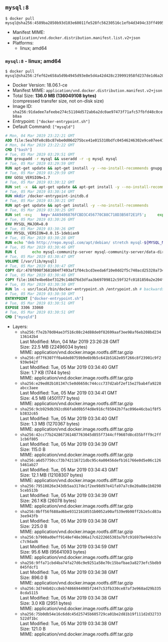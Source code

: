 ## `mysql:8`

```console
$ docker pull mysql@sha256:4589ba2850b93d103e60011fe528fc56230516c1efb4d3494c33ff499505356f
```

-	Manifest MIME: `application/vnd.docker.distribution.manifest.list.v2+json`
-	Platforms:
	-	linux; amd64

### `mysql:8` - linux; amd64

```console
$ docker pull mysql@sha256:2fef62e658a5d9b4945d93e8e5d4a42d428c239991958fd237de1d6a207c0de6
```

-	Docker Version: 18.06.1-ce
-	Manifest MIME: `application/vnd.docker.distribution.manifest.v2+json`
-	Total Size: **136.0 MB (136049108 bytes)**  
	(compressed transfer size, not on-disk size)
-	Image ID: `sha256:91dadee7afeebe274c51104d572ab6a2dc0ae97473f71afc57fbfd48c0ceb8aa`
-	Entrypoint: `["docker-entrypoint.sh"]`
-	Default Command: `["mysqld"]`

```dockerfile
# Mon, 04 Mar 2019 23:22:21 GMT
ADD file:5ea7dfe8c8bc87ebe0d06d275bce41e015310bdfc04546246302e9ce07ee416c in / 
# Mon, 04 Mar 2019 23:22:22 GMT
CMD ["bash"]
# Tue, 05 Mar 2019 03:29:51 GMT
RUN groupadd -r mysql && useradd -r -g mysql mysql
# Tue, 05 Mar 2019 03:29:59 GMT
RUN apt-get update && apt-get install -y --no-install-recommends gnupg dirmngr && rm -rf /var/lib/apt/lists/*
# Tue, 05 Mar 2019 03:29:59 GMT
ENV GOSU_VERSION=1.7
# Tue, 05 Mar 2019 03:30:12 GMT
RUN set -x 	&& apt-get update && apt-get install -y --no-install-recommends ca-certificates wget && rm -rf /var/lib/apt/lists/* 	&& wget -O /usr/local/bin/gosu "https://github.com/tianon/gosu/releases/download/$GOSU_VERSION/gosu-$(dpkg --print-architecture)" 	&& wget -O /usr/local/bin/gosu.asc "https://github.com/tianon/gosu/releases/download/$GOSU_VERSION/gosu-$(dpkg --print-architecture).asc" 	&& export GNUPGHOME="$(mktemp -d)" 	&& gpg --batch --keyserver ha.pool.sks-keyservers.net --recv-keys B42F6819007F00F88E364FD4036A9C25BF357DD4 	&& gpg --batch --verify /usr/local/bin/gosu.asc /usr/local/bin/gosu 	&& gpgconf --kill all 	&& rm -rf "$GNUPGHOME" /usr/local/bin/gosu.asc 	&& chmod +x /usr/local/bin/gosu 	&& gosu nobody true 	&& apt-get purge -y --auto-remove ca-certificates wget
# Tue, 05 Mar 2019 03:30:14 GMT
RUN mkdir /docker-entrypoint-initdb.d
# Tue, 05 Mar 2019 03:30:21 GMT
RUN apt-get update && apt-get install -y --no-install-recommends 		pwgen 		openssl 		perl 	&& rm -rf /var/lib/apt/lists/*
# Tue, 05 Mar 2019 03:30:25 GMT
RUN set -ex; 	key='A4A9406876FCBD3C456770C88C718D3B5072E1F5'; 	export GNUPGHOME="$(mktemp -d)"; 	gpg --batch --keyserver ha.pool.sks-keyservers.net --recv-keys "$key"; 	gpg --batch --export "$key" > /etc/apt/trusted.gpg.d/mysql.gpg; 	gpgconf --kill all; 	rm -rf "$GNUPGHOME"; 	apt-key list > /dev/null
# Tue, 05 Mar 2019 03:30:26 GMT
ENV MYSQL_MAJOR=8.0
# Tue, 05 Mar 2019 03:30:26 GMT
ENV MYSQL_VERSION=8.0.15-1debian9
# Tue, 05 Mar 2019 03:30:28 GMT
RUN echo "deb http://repo.mysql.com/apt/debian/ stretch mysql-${MYSQL_MAJOR}" > /etc/apt/sources.list.d/mysql.list
# Tue, 05 Mar 2019 03:30:46 GMT
RUN { 		echo mysql-community-server mysql-community-server/data-dir select ''; 		echo mysql-community-server mysql-community-server/root-pass password ''; 		echo mysql-community-server mysql-community-server/re-root-pass password ''; 		echo mysql-community-server mysql-community-server/remove-test-db select false; 	} | debconf-set-selections 	&& apt-get update && apt-get install -y mysql-community-client="${MYSQL_VERSION}" mysql-community-server-core="${MYSQL_VERSION}" && rm -rf /var/lib/apt/lists/* 	&& rm -rf /var/lib/mysql && mkdir -p /var/lib/mysql /var/run/mysqld 	&& chown -R mysql:mysql /var/lib/mysql /var/run/mysqld 	&& chmod 777 /var/run/mysqld
# Tue, 05 Mar 2019 03:30:47 GMT
VOLUME [/var/lib/mysql]
# Tue, 05 Mar 2019 03:30:47 GMT
COPY dir:478f098f3681084f7493af1f04cbcd3eeda6f10e0dd2f5c740acd25328a73455 in /etc/mysql/ 
# Tue, 05 Mar 2019 03:30:48 GMT
COPY file:1667e4be6bef3129c148d76d3dfaa3b69709812c59f32fc0181850a2e204f1bb in /usr/local/bin/ 
# Tue, 05 Mar 2019 03:30:50 GMT
RUN ln -s usr/local/bin/docker-entrypoint.sh /entrypoint.sh # backwards compat
# Tue, 05 Mar 2019 03:30:50 GMT
ENTRYPOINT ["docker-entrypoint.sh"]
# Tue, 05 Mar 2019 03:30:51 GMT
EXPOSE 3306 33060
# Tue, 05 Mar 2019 03:30:51 GMT
CMD ["mysqld"]
```

-	Layers:
	-	`sha256:f7e2b70d04ae3f516c08c24d88de0f82699aaf3ee98af6eb208bd234136142b4`  
		Last Modified: Mon, 04 Mar 2019 23:26:28 GMT  
		Size: 22.5 MB (22496034 bytes)  
		MIME: application/vnd.docker.image.rootfs.diff.tar.gzip
	-	`sha256:df7f6307ff0a4de80759b9e6b9b5c641b5162e05f266c8f23901c9f2939e942f`  
		Last Modified: Tue, 05 Mar 2019 03:34:40 GMT  
		Size: 1.7 KB (1744 bytes)  
		MIME: application/vnd.docker.image.rootfs.diff.tar.gzip
	-	`sha256:e29ed02b101347c5e0d6658c744ccc737d2abf2ef15e27bab4fa9228abcc3aee`  
		Last Modified: Tue, 05 Mar 2019 03:34:41 GMT  
		Size: 4.5 MB (4501177 bytes)  
		MIME: application/vnd.docker.image.rootfs.diff.tar.gzip
	-	`sha256:9cb929db392cd66fa8d0b5f4d8e916cf85042b7fac096e46cba1f8f5b3832c65`  
		Last Modified: Tue, 05 Mar 2019 03:34:40 GMT  
		Size: 1.3 MB (1270367 bytes)  
		MIME: application/vnd.docker.image.rootfs.diff.tar.gzip
	-	`sha256:42cc77b242867361487763045d855f7344cff9607d8cd35bfff9c2ff1cb6f805`  
		Last Modified: Tue, 05 Mar 2019 03:34:39 GMT  
		Size: 115.0 B  
		MIME: application/vnd.docker.image.rootfs.diff.tar.gzip
	-	`sha256:a6d57750cc73b742116721dbc95c4a00456defb161766e0d5e06c1265461ab27`  
		Last Modified: Tue, 05 Mar 2019 03:34:43 GMT  
		Size: 12.1 MB (12108307 bytes)  
		MIME: application/vnd.docker.image.rootfs.diff.tar.gzip
	-	`sha256:79510826e343db5aa317de1f2ee98d97e41fa97a7c8e20a88e1b02985ceb513b`  
		Last Modified: Tue, 05 Mar 2019 03:34:39 GMT  
		Size: 26.1 KB (26078 bytes)  
		MIME: application/vnd.docker.image.rootfs.diff.tar.gzip
	-	`sha256:0bff56f688ad6be93121610551b0052a90af539e9b98ff2b2e5cd83a3ee943fb`  
		Last Modified: Tue, 05 Mar 2019 03:34:38 GMT  
		Size: 225.0 B  
		MIME: application/vnd.docker.image.rootfs.diff.tar.gzip
	-	`sha256:b7900ad0eff9148ef48e306a17c6222665303a7bfc91697be94dcb7ec7c9dad6`  
		Last Modified: Tue, 05 Mar 2019 03:34:59 GMT  
		Size: 95.6 MB (95641093 bytes)  
		MIME: application/vnd.docker.image.rootfs.diff.tar.gzip
	-	`sha256:9ffa71cbd4ba74fa27d6c9e9251a58e70c15bafbae3a8273efc5bdb9045fdcf1`  
		Last Modified: Tue, 05 Mar 2019 03:34:38 GMT  
		Size: 896.0 B  
		MIME: application/vnd.docker.image.rootfs.diff.tar.gzip
	-	`sha256:3d744b02cc8eb74866944985f2447c53fb330ce87af3e968ad29b3358cda5115`  
		Last Modified: Tue, 05 Mar 2019 03:34:38 GMT  
		Size: 3.0 KB (2951 bytes)  
		MIME: application/vnd.docker.image.rootfs.diff.tar.gzip
	-	`sha256:75b0db54e16c6ddc45d25745b605729ca01be2d81b19f111d2d32733522df1bc`  
		Last Modified: Tue, 05 Mar 2019 03:34:38 GMT  
		Size: 121.0 B  
		MIME: application/vnd.docker.image.rootfs.diff.tar.gzip

